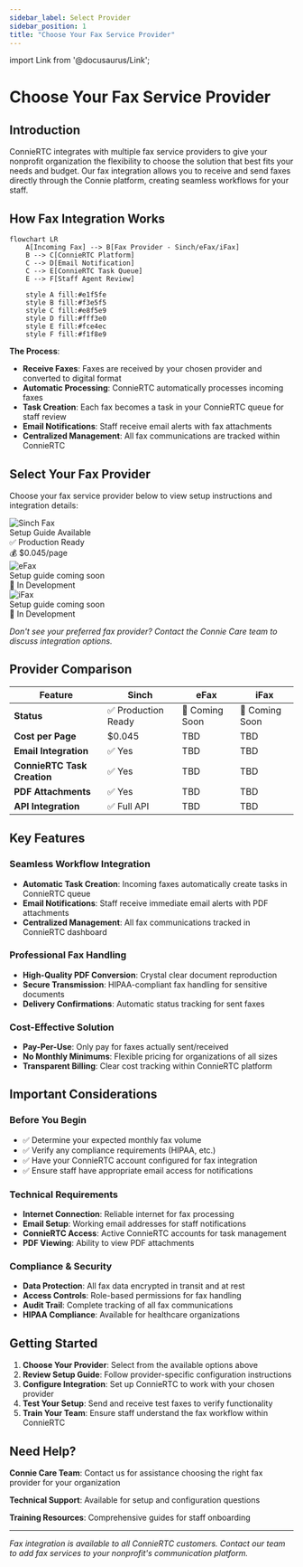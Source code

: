 ```yaml
---
sidebar_label: Select Provider
sidebar_position: 1
title: "Choose Your Fax Service Provider"
---
```


import Link from '@docusaurus/Link';

# Choose Your Fax Service Provider

## Introduction

ConnieRTC integrates with multiple fax service providers to give your nonprofit organization the flexibility to choose the solution that best fits your needs and budget. Our fax integration allows you to receive and send faxes directly through the Connie platform, creating seamless workflows for your staff.

## How Fax Integration Works

```mermaid
flowchart LR
    A[Incoming Fax] --> B[Fax Provider - Sinch/eFax/iFax]
    B --> C[ConnieRTC Platform]
    C --> D[Email Notification]
    C --> E[ConnieRTC Task Queue]
    E --> F[Staff Agent Review]
    
    style A fill:#e1f5fe
    style B fill:#f3e5f5
    style C fill:#e8f5e9
    style D fill:#fff3e0
    style E fill:#fce4ec
    style F fill:#f1f8e9
```

**The Process**:
- **Receive Faxes**: Faxes are received by your chosen provider and converted to digital format
- **Automatic Processing**: ConnieRTC automatically processes incoming faxes
- **Task Creation**: Each fax becomes a task in your ConnieRTC queue for staff review
- **Email Notifications**: Staff receive email alerts with fax attachments
- **Centralized Management**: All fax communications are tracked within ConnieRTC

## Select Your Fax Provider

Choose your fax service provider below to view setup instructions and integration details:

<div style={{display: 'flex', flexWrap: 'wrap', gap: '20px', justifyContent: 'center', margin: '20px 0'}}>
  
  <div style={{textAlign: 'center', width: '200px'}}>
    <div style={{height: '80px', display: 'flex', alignItems: 'center', justifyContent: 'center', marginBottom: '10px'}}>
      <Link to="/developers/backend/fax/sinch-implementation">
        <img src="/img/providers/sinch-logo-placeholder.png" alt="Sinch Fax" style={{maxWidth: '180px', maxHeight: '60px', objectFit: 'contain'}} />
      </Link>
    </div>
    <Link to="/developers/backend/fax/sinch-implementation" style={{textDecoration: 'none', fontWeight: 'bold'}}>
      Setup Guide Available
    </Link>
    <div style={{fontSize: '12px', color: '#666', marginTop: '5px'}}>
      ✅ Production Ready<br/>
      💰 $0.045/page
    </div>
  </div>

  <div style={{textAlign: 'center', width: '200px', opacity: 0.6}}>
    <div style={{height: '80px', display: 'flex', alignItems: 'center', justifyContent: 'center', marginBottom: '10px'}}>
      <img src="/img/providers/efax-logo-placeholder.png" alt="eFax" style={{maxWidth: '180px', maxHeight: '60px', objectFit: 'contain'}} />
    </div>
    <span style={{color: '#666', fontSize: '14px'}}>
      Setup guide coming soon
    </span>
    <div style={{fontSize: '12px', color: '#666', marginTop: '5px'}}>
      🚧 In Development
    </div>
  </div>

  <div style={{textAlign: 'center', width: '200px', opacity: 0.6}}>
    <div style={{height: '80px', display: 'flex', alignItems: 'center', justifyContent: 'center', marginBottom: '10px'}}>
      <img src="/img/providers/ifax-logo-placeholder.png" alt="iFax" style={{maxWidth: '180px', maxHeight: '60px', objectFit: 'contain'}} />
    </div>
    <span style={{color: '#666', fontSize: '14px'}}>
      Setup guide coming soon
    </span>
    <div style={{fontSize: '12px', color: '#666', marginTop: '5px'}}>
      🚧 In Development
    </div>
  </div>

</div>

*Don't see your preferred fax provider? Contact the Connie Care team to discuss integration options.*

## Provider Comparison

| Feature | Sinch | eFax | iFax |
|---------|-------|------|------|
| **Status** | ✅ Production Ready | 🚧 Coming Soon | 🚧 Coming Soon |
| **Cost per Page** | $0.045 | TBD | TBD |
| **Email Integration** | ✅ Yes | TBD | TBD |
| **ConnieRTC Task Creation** | ✅ Yes | TBD | TBD |
| **PDF Attachments** | ✅ Yes | TBD | TBD |
| **API Integration** | ✅ Full API | TBD | TBD |

## Key Features

### Seamless Workflow Integration
- **Automatic Task Creation**: Incoming faxes automatically create tasks in ConnieRTC queue
- **Email Notifications**: Staff receive immediate email alerts with PDF attachments
- **Centralized Management**: All fax communications tracked in ConnieRTC dashboard

### Professional Fax Handling
- **High-Quality PDF Conversion**: Crystal clear document reproduction
- **Secure Transmission**: HIPAA-compliant fax handling for sensitive documents
- **Delivery Confirmations**: Automatic status tracking for sent faxes

### Cost-Effective Solution
- **Pay-Per-Use**: Only pay for faxes actually sent/received
- **No Monthly Minimums**: Flexible pricing for organizations of all sizes
- **Transparent Billing**: Clear cost tracking within ConnieRTC platform

## Important Considerations

### Before You Begin
- ✅ Determine your expected monthly fax volume
- ✅ Verify any compliance requirements (HIPAA, etc.)
- ✅ Have your ConnieRTC account configured for fax integration
- ✅ Ensure staff have appropriate email access for notifications

### Technical Requirements
- **Internet Connection**: Reliable internet for fax processing
- **Email Setup**: Working email addresses for staff notifications
- **ConnieRTC Access**: Active ConnieRTC accounts for task management
- **PDF Viewing**: Ability to view PDF attachments

### Compliance & Security
- **Data Protection**: All fax data encrypted in transit and at rest
- **Access Controls**: Role-based permissions for fax handling
- **Audit Trail**: Complete tracking of all fax communications
- **HIPAA Compliance**: Available for healthcare organizations

## Getting Started

1. **Choose Your Provider**: Select from the available options above
2. **Review Setup Guide**: Follow provider-specific configuration instructions
3. **Configure Integration**: Set up ConnieRTC to work with your chosen provider
4. **Test Your Setup**: Send and receive test faxes to verify functionality
5. **Train Your Team**: Ensure staff understand the fax workflow within ConnieRTC

## Need Help?

**Connie Care Team**: Contact us for assistance choosing the right fax provider for your organization

**Technical Support**: Available for setup and configuration questions

**Training Resources**: Comprehensive guides for staff onboarding

---

*Fax integration is available to all ConnieRTC customers. Contact our team to add fax services to your nonprofit's communication platform.*